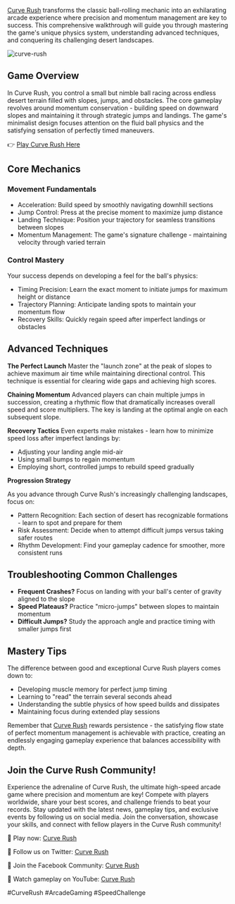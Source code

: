 [Curve Rush](https://curve-rush.io/) transforms the classic ball-rolling mechanic into an exhilarating arcade experience where precision and momentum management are key to success. This comprehensive walkthrough will guide you through mastering the game's unique physics system, understanding advanced techniques, and conquering its challenging desert landscapes.

![curve-rush](https://curve-rush.io/cache/data/image/game/curverush_1200x1200-m150x150.webp)
## Game Overview
In Curve Rush, you control a small but nimble ball racing across endless desert terrain filled with slopes, jumps, and obstacles. The core gameplay revolves around momentum conservation - building speed on downward slopes and maintaining it through strategic jumps and landings. The game's minimalist design focuses attention on the fluid ball physics and the satisfying sensation of perfectly timed maneuvers.

👉 [Play Curve Rush Here](https://curve-rush.io/)

## Core Mechanics
### Movement Fundamentals
* Acceleration: Build speed by smoothly navigating downhill sections
* Jump Control: Press at the precise moment to maximize jump distance
* Landing Technique: Position your trajectory for seamless transitions between slopes
* Momentum Management: The game's signature challenge - maintaining velocity through varied terrain

### Control Mastery
Your success depends on developing a feel for the ball's physics:
* Timing Precision: Learn the exact moment to initiate jumps for maximum height or distance
* Trajectory Planning: Anticipate landing spots to maintain your momentum flow
* Recovery Skills: Quickly regain speed after imperfect landings or obstacles

## Advanced Techniques
**The Perfect Launch**
Master the "launch zone" at the peak of slopes to achieve maximum air time while maintaining directional control. This technique is essential for clearing wide gaps and achieving high scores.

**Chaining Momentum**
Advanced players can chain multiple jumps in succession, creating a rhythmic flow that dramatically increases overall speed and score multipliers. The key is landing at the optimal angle on each subsequent slope.

**Recovery Tactics**
Even experts make mistakes - learn how to minimize speed loss after imperfect landings by:
* Adjusting your landing angle mid-air
* Using small bumps to regain momentum
* Employing short, controlled jumps to rebuild speed gradually

**Progression Strategy**

As you advance through Curve Rush's increasingly challenging landscapes, focus on:
* Pattern Recognition: Each section of desert has recognizable formations - learn to spot and prepare for them
* Risk Assessment: Decide when to attempt difficult jumps versus taking safer routes
* Rhythm Development: Find your gameplay cadence for smoother, more consistent runs

## Troubleshooting Common Challenges
* **Frequent Crashes?** Focus on landing with your ball's center of gravity aligned to the slope
* **Speed Plateaus?** Practice "micro-jumps" between slopes to maintain momentum
* **Difficult Jumps?** Study the approach angle and practice timing with smaller jumps first

## Mastery Tips
The difference between good and exceptional Curve Rush players comes down to:
* Developing muscle memory for perfect jump timing
* Learning to "read" the terrain several seconds ahead
* Understanding the subtle physics of how speed builds and dissipates
* Maintaining focus during extended play sessions

Remember that [Curve Rush](https://curve-rush.io/) rewards persistence - the satisfying flow state of perfect momentum management is achievable with practice, creating an endlessly engaging gameplay experience that balances accessibility with depth.

## Join the Curve Rush Community!

Experience the adrenaline of Curve Rush, the ultimate high-speed arcade game where precision and momentum are key! Compete with players worldwide, share your best scores, and challenge friends to beat your records. Stay updated with the latest news, gameplay tips, and exclusive events by following us on social media. Join the conversation, showcase your skills, and connect with fellow players in the Curve Rush community!

🔹 Play now: [Curve Rush](https://curve-rush.io/)

🔹 Follow us on Twitter: [Curve Rush](https://x.com/curverushiopro)

🔹 Join the Facebook Community: [Curve Rush](https://www.facebook.com/profile.php?id=61573851809084)

🔹 Watch gameplay on YouTube: [Curve Rush](https://www.youtube.com/@curverushio)


#CurveRush #ArcadeGaming #SpeedChallenge
